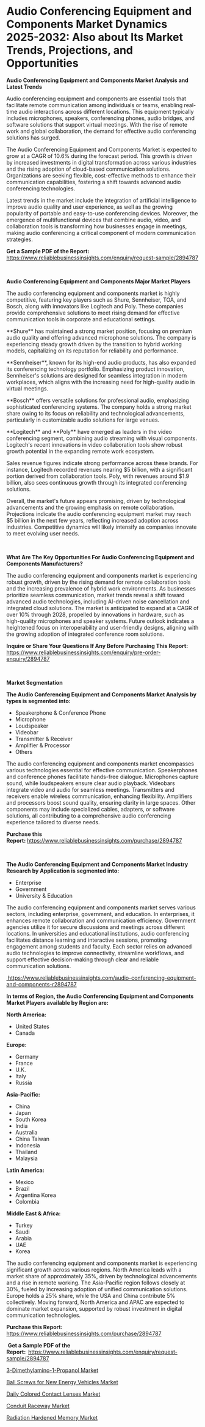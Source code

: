 <p><h1>Audio Conferencing Equipment and Components Market Dynamics 2025-2032: Also about Its Market Trends, Projections, and Opportunities</h1></p><p><strong>Audio Conferencing Equipment and Components Market Analysis and Latest Trends</strong></p>
<p><p>Audio conferencing equipment and components are essential tools that facilitate remote communication among individuals or teams, enabling real-time audio interactions across different locations. This equipment typically includes microphones, speakers, conferencing phones, audio bridges, and software solutions that support virtual meetings. With the rise of remote work and global collaboration, the demand for effective audio conferencing solutions has surged.</p><p>The Audio Conferencing Equipment and Components Market is expected to grow at a CAGR of 10.6% during the forecast period. This growth is driven by increased investments in digital transformation across various industries and the rising adoption of cloud-based communication solutions. Organizations are seeking flexible, cost-effective methods to enhance their communication capabilities, fostering a shift towards advanced audio conferencing technologies.</p><p>Latest trends in the market include the integration of artificial intelligence to improve audio quality and user experience, as well as the growing popularity of portable and easy-to-use conferencing devices. Moreover, the emergence of multifunctional devices that combine audio, video, and collaboration tools is transforming how businesses engage in meetings, making audio conferencing a critical component of modern communication strategies.</p></p>
<p><strong>Get a Sample PDF of the Report:&nbsp;</strong> <a href="https://www.reliablebusinessinsights.com/enquiry/request-sample/2894787?utm_campaign=63&utm_medium=2&utm_source=Github&utm_content=ia&utm_term=15032025&utm_id=audio-conferencing-equipment-and-components">https://www.reliablebusinessinsights.com/enquiry/request-sample/2894787</a></p>
<p>&nbsp;</p>
<p><strong>Audio Conferencing Equipment and Components Major Market Players</strong></p>
<p><p>The audio conferencing equipment and components market is highly competitive, featuring key players such as Shure, Sennheiser, TOA, and Bosch, along with innovators like Logitech and Poly. These companies provide comprehensive solutions to meet rising demand for effective communication tools in corporate and educational settings.</p><p>**Shure** has maintained a strong market position, focusing on premium audio quality and offering advanced microphone solutions. The company is experiencing steady growth driven by the transition to hybrid working models, capitalizing on its reputation for reliability and performance.</p><p>**Sennheiser**, known for its high-end audio products, has also expanded its conferencing technology portfolio. Emphasizing product innovation, Sennheiser's solutions are designed for seamless integration in modern workplaces, which aligns with the increasing need for high-quality audio in virtual meetings.</p><p>**Bosch** offers versatile solutions for professional audio, emphasizing sophisticated conferencing systems. The company holds a strong market share owing to its focus on reliability and technological advancements, particularly in customizable audio solutions for large venues.</p><p>**Logitech** and **Poly** have emerged as leaders in the video conferencing segment, combining audio streaming with visual components. Logitech's recent innovations in video collaboration tools show robust growth potential in the expanding remote work ecosystem.</p><p>Sales revenue figures indicate strong performance across these brands. For instance, Logitech recorded revenues nearing $5 billion, with a significant portion derived from collaboration tools. Poly, with revenues around $1.9 billion, also sees continuous growth through its integrated conferencing solutions.</p><p>Overall, the market's future appears promising, driven by technological advancements and the growing emphasis on remote collaboration. Projections indicate the audio conferencing equipment market may reach $5 billion in the next few years, reflecting increased adoption across industries. Competitive dynamics will likely intensify as companies innovate to meet evolving user needs.</p></p>
<p>&nbsp;</p>
<p><strong>What Are The Key Opportunities For Audio Conferencing Equipment and Components Manufacturers?</strong></p>
<p><p>The audio conferencing equipment and components market is experiencing robust growth, driven by the rising demand for remote collaboration tools and the increasing prevalence of hybrid work environments. As businesses prioritize seamless communication, market trends reveal a shift toward advanced audio technologies, including AI-driven noise cancellation and integrated cloud solutions. The market is anticipated to expand at a CAGR of over 10% through 2028, propelled by innovations in hardware, such as high-quality microphones and speaker systems. Future outlook indicates a heightened focus on interoperability and user-friendly designs, aligning with the growing adoption of integrated conference room solutions.</p></p>
<p><strong>Inquire or Share Your Questions If Any Before Purchasing This Report:</strong> <a href="https://www.reliablebusinessinsights.com/enquiry/pre-order-enquiry/2894787?utm_campaign=63&utm_medium=2&utm_source=Github&utm_content=ia&utm_term=15032025&utm_id=audio-conferencing-equipment-and-components">https://www.reliablebusinessinsights.com/enquiry/pre-order-enquiry/2894787</a></p>
<p>&nbsp;</p>
<p><strong>Market Segmentation</strong></p>
<p><strong>The Audio Conferencing Equipment and Components Market Analysis by types is segmented into:</strong></p>
<p><ul><li>Speakerphone & Conference Phone</li><li>Microphone</li><li>Loudspeaker</li><li>Videobar</li><li>Transmitter & Receiver</li><li>Amplifier & Processor</li><li>Others</li></ul></p>
<p><p>The audio conferencing equipment and components market encompasses various technologies essential for effective communication. Speakerphones and conference phones facilitate hands-free dialogue. Microphones capture sound, while loudspeakers ensure clear audio playback. Videobars integrate video and audio for seamless meetings. Transmitters and receivers enable wireless communication, enhancing flexibility. Amplifiers and processors boost sound quality, ensuring clarity in large spaces. Other components may include specialized cables, adapters, or software solutions, all contributing to a comprehensive audio conferencing experience tailored to diverse needs.</p></p>
<p><strong>Purchase this Report:&nbsp;</strong><a href="https://www.reliablebusinessinsights.com/purchase/2894787?utm_campaign=63&utm_medium=2&utm_source=Github&utm_content=ia&utm_term=15032025&utm_id=audio-conferencing-equipment-and-components">https://www.reliablebusinessinsights.com/purchase/2894787</a></p>
<p>&nbsp;</p>
<p><strong>The Audio Conferencing Equipment and Components Market Industry Research by Application is segmented into:</strong></p>
<p><ul><li>Enterprise</li><li>Government</li><li>University & Education</li></ul></p>
<p><p>The audio conferencing equipment and components market serves various sectors, including enterprise, government, and education. In enterprises, it enhances remote collaboration and communication efficiency. Government agencies utilize it for secure discussions and meetings across different locations. In universities and educational institutions, audio conferencing facilitates distance learning and interactive sessions, promoting engagement among students and faculty. Each sector relies on advanced audio technologies to improve connectivity, streamline workflows, and support effective decision-making through clear and reliable communication solutions.</p></p>
<p><a href="https://www.reliablebusinessinsights.com/audio-conferencing-equipment-and-components-r2894787?utm_campaign=63&utm_medium=2&utm_source=Github&utm_content=ia&utm_term=15032025&utm_id=audio-conferencing-equipment-and-components">&nbsp;https://www.reliablebusinessinsights.com/audio-conferencing-equipment-and-components-r2894787</a></p>
<p><strong>In terms of Region, the Audio Conferencing Equipment and Components Market Players available by Region are:</strong></p>
<p>
    <p> <strong> North America: </strong>
        <ul>
            <li>United States</li>
            <li>Canada</li>
        </ul>
        </p> 
    <p> <strong> Europe: </strong>
        <ul>
            <li>Germany</li>
            <li>France</li>
            <li>U.K.</li>
            <li>Italy</li>
            <li>Russia</li>
        </ul>
        </p> 
    <p> <strong> Asia-Pacific: </strong>
        <ul>
            <li>China</li>
            <li>Japan</li>
            <li>South Korea</li>
            <li>India</li>
            <li>Australia</li>
            <li>China Taiwan</li>
            <li>Indonesia</li>
            <li>Thailand</li>
            <li>Malaysia</li>
        </ul>
        </p> 
    <p> <strong> Latin America: </strong>
        <ul>
            <li>Mexico</li>
            <li>Brazil</li>
            <li>Argentina Korea</li>
            <li>Colombia</li>
        </ul>
        </p> 
    <p> <strong> Middle East & Africa: </strong>
        <ul>
            <li>Turkey</li>
            <li>Saudi</li>
            <li>Arabia</li>
            <li>UAE</li>
            <li>Korea</li>
        </ul>
    </p>
    </p>
<p><p>The audio conferencing equipment and components market is experiencing significant growth across various regions. North America leads with a market share of approximately 35%, driven by technological advancements and a rise in remote working. The Asia-Pacific region follows closely at 30%, fueled by increasing adoption of unified communication solutions. Europe holds a 25% share, while the USA and China contribute 5% collectively. Moving forward, North America and APAC are expected to dominate market expansion, supported by robust investment in digital communication technologies.</p></p>
<p><strong>Purchase this Report: </strong><a href="https://www.reliablebusinessinsights.com/purchase/2894787?utm_campaign=63&utm_medium=2&utm_source=Github&utm_content=ia&utm_term=15032025&utm_id=audio-conferencing-equipment-and-components">https://www.reliablebusinessinsights.com/purchase/2894787</a></p>
<p>&nbsp;<strong>Get a Sample PDF of the Report:&nbsp;&nbsp;</strong><a href="https://www.reliablebusinessinsights.com/enquiry/request-sample/2894787?utm_campaign=63&utm_medium=2&utm_source=Github&utm_content=ia&utm_term=15032025&utm_id=audio-conferencing-equipment-and-components">https://www.reliablebusinessinsights.com/enquiry/request-sample/2894787</a></p>
<p><strong></strong></p>
<p><p><a href="https://github.com/jemmysolin5k/Market-Research-Report-List-1/blob/main/3-dimethylamino-1-propanol-market.md?utm_campaign=63&utm_medium=2&utm_source=Github&utm_content=ia&utm_term=15032025&utm_id=audio-conferencing-equipment-and-components">3-Dimethylamino-1-Propanol Market</a></p><p><a href="https://github.com/steegwajma22/Market-Research-Report-List-1/blob/main/ball-screws-for-new-energy-vehicles-market.md?utm_campaign=63&utm_medium=2&utm_source=Github&utm_content=ia&utm_term=15032025&utm_id=audio-conferencing-equipment-and-components">Ball Screws for New Energy Vehicles Market</a></p><p><a href="https://github.com/sokurgleyde/Market-Research-Report-List-1/blob/main/daily-colored-contact-lenses-market.md?utm_campaign=63&utm_medium=2&utm_source=Github&utm_content=ia&utm_term=15032025&utm_id=audio-conferencing-equipment-and-components">Daily Colored Contact Lenses Market</a></p><p><a href="https://github.com/kaniselway4c/Market-Research-Report-List-1/blob/main/conduit-raceway-market.md?utm_campaign=63&utm_medium=2&utm_source=Github&utm_content=ia&utm_term=15032025&utm_id=audio-conferencing-equipment-and-components">Conduit Raceway Market</a></p><p><a href="https://github.com/rubiogruis0p/Market-Research-Report-List-1/blob/main/radiation-hardened-memory-market.md?utm_campaign=63&utm_medium=2&utm_source=Github&utm_content=ia&utm_term=15032025&utm_id=audio-conferencing-equipment-and-components">Radiation Hardened Memory Market</a></p></p>